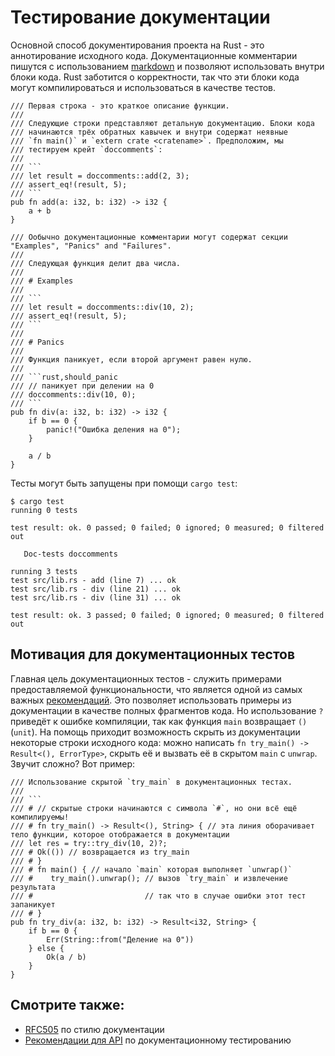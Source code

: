 # Тестирование документации

Основной способ документирования проекта на Rust - это 
аннотирование исходного кода. Документационные комментарии 
пишутся с использованием [markdown](https://daringfireball.net/projects/markdown/) и позволяют 
использовать внутри блоки кода. Rust заботится о корректности, так 
что эти блоки кода могут компилироваться и использоваться в 
качестве тестов.

```rust,ignore
/// Первая строка - это краткое описание функции.
///
/// Следующие строки представляют детальную документацию. Блоки кода /// начинаются трёх обратных кавычек и внутри содержат неявные
/// `fn main()` и `extern crate <cratename>`. Предположим, мы
/// тестируем крейт `doccomments`:
///
/// ```
/// let result = doccomments::add(2, 3);
/// assert_eq!(result, 5);
/// ```
pub fn add(a: i32, b: i32) -> i32 {
    a + b
}

/// Ообычно документационные комментарии могут содержат секции "Examples", "Panics" and "Failures".
///
/// Следующая функция делит два числа.
///
/// # Examples
///
/// ```
/// let result = doccomments::div(10, 2);
/// assert_eq!(result, 5);
/// ```
///
/// # Panics
///
/// Функция паникует, если второй аргумент равен нулю.
///
/// ```rust,should_panic
/// // паникует при делении на 0
/// doccomments::div(10, 0);
/// ```
pub fn div(a: i32, b: i32) -> i32 {
    if b == 0 {
        panic!("Ошибка деления на 0");
    }

    a / b
}
```

Тесты могут быть запущены при помощи `cargo test`:

```shell
$ cargo test
running 0 tests

test result: ok. 0 passed; 0 failed; 0 ignored; 0 measured; 0 filtered out

   Doc-tests doccomments

running 3 tests
test src/lib.rs - add (line 7) ... ok
test src/lib.rs - div (line 21) ... ok
test src/lib.rs - div (line 31) ... ok

test result: ok. 3 passed; 0 failed; 0 ignored; 0 measured; 0 filtered out
```

## Мотивация для документационных тестов

Главная цель документационных тестов - служить примерами 
предоставляемой функциональности, что является одной из самых 
важных [рекомендаций](https://rust-lang-nursery.github.io/api-guidelines/documentation.html#examples-use--not-try-not-unwrap-c-question-mark). Это позволяет использовать 
примеры из документации в качестве полных фрагментов кода. Но 
использование `?` приведёт к ошибке компиляции, так 
как функция `main` возвращает `()` 
(`unit`). На помощь приходит возможность скрыть из документации 
некоторые строки исходного кода: можно написать 
`fn try_main() -> Result<(), ErrorType>`, скрыть 
её и вызвать её в скрытом `main` с 
`unwrap`. Звучит сложно? Вот пример:

```rust,ignore
/// Использование скрытой `try_main` в документационных тестах.
///
/// ```
/// # // скрытые строки начинаются с символа `#`, но они всё ещё компилируемы!
/// # fn try_main() -> Result<(), String> { // эта линия оборачивает тело функции, которое отображается в документации
/// let res = try::try_div(10, 2)?;
/// # Ok(()) // возвращается из try_main
/// # }
/// # fn main() { // начало `main` которая выполняет `unwrap()`
/// #    try_main().unwrap(); // вызов `try_main` и извлечение результата
/// #                         // так что в случае ошибки этот тест запаникует
/// # }
pub fn try_div(a: i32, b: i32) -> Result<i32, String> {
    if b == 0 {
        Err(String::from("Деление на 0"))
    } else {
        Ok(a / b)
    }
}
```

## Смотрите также:

- [RFC505](https://github.com/rust-lang/rfcs/blob/master/text/0505-api-comment-conventions.md) по стилю документации
- [Рекомендации для API](https://rust-lang-nursery.github.io/api-guidelines/documentation.html) по документационному тестированию
